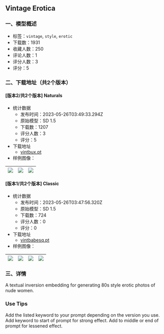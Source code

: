 ## Vintage Erotica
### 一、模型概述

- 标签：`vintage`, `style`, `erotic`
- 下载数：1931
- 收藏人数：250
- 评论人数：1
- 评分人数：3
- 评分：5

### 二、下载地址（共2个版本）

#### [版本2/共2个版本] Naturals

- 统计数据
  - 发布时间：2023-05-26T03:49:33.294Z
  - 原始模型：SD 1.5
  - 下载数：1207
  - 评分人数：3
  - 评分：5
- 下载地址
  - [vintbux.pt](https://civitai.com/api/download/models/81378)
- 样例图像：

| <img src="https://image.civitai.com/xG1nkqKTMzGDvpLrqFT7WA/dca82261-1e89-40e9-b213-148e50239f0e/width=450/914369.jpeg" /> | <img src="https://image.civitai.com/xG1nkqKTMzGDvpLrqFT7WA/6c403f5a-b283-4c54-9125-1b5077f92551/width=450/914371.jpeg" /> | <img src="https://image.civitai.com/xG1nkqKTMzGDvpLrqFT7WA/396581c6-e9de-491b-ab91-5d1708f9130c/width=450/914370.jpeg" /> |
| ---- | ---- | ---- |

#### [版本1/共2个版本] Classic

- 统计数据
  - 发布时间：2023-05-26T03:47:56.320Z
  - 原始模型：SD 1.5
  - 下载数：724
  - 评分人数：0
  - 评分：0
- 下载地址
  - [vintbabesq.pt](https://civitai.com/api/download/models/80731)
- 样例图像：

| <img src="https://image.civitai.com/xG1nkqKTMzGDvpLrqFT7WA/d6d6d9a9-16b2-4f8a-8412-5ee7faaf688b/width=450/906112.jpeg" /> | <img src="https://image.civitai.com/xG1nkqKTMzGDvpLrqFT7WA/7c9325eb-49c4-4924-8818-e1b8a6205c94/width=450/906106.jpeg" /> | <img src="https://image.civitai.com/xG1nkqKTMzGDvpLrqFT7WA/e0299d8d-41e8-4317-b94b-ccd71b7f829b/width=450/906115.jpeg" /> | <img src="https://image.civitai.com/xG1nkqKTMzGDvpLrqFT7WA/8ea0cd6d-ebfa-4cad-9a4b-ae270e982ccd/width=450/906109.jpeg" /> |
| ---- | ---- | ---- | ---- |


### 三、详情
<p>A textual inversion embedding for generating 80s style erotic photos of nude women.</p><p></p><h3>Use Tips</h3><p>Add the listed keyword<strong> </strong>to your prompt depending on the version you use. Add keyword to start of prompt for strong effect. Add to middle or end of prompt for lessened effect.</p>